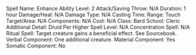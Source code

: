 
Spell Name: Enhance Ability
Level: 2
Attack/Saving Throw: N/A
Duration: 1 hour
Damage/Heal: N/A
Damage Type: N/A
Casting Time: 
Range: Touch
Target/Area: N/A
Components: N/A
Cost: N/A
Class: Bard
School:  Cleric
Additional Detail:  Druid
Per Higher Spell Level: N/A
Concentration Spell: N/A
Ritual Spell: Target creature gains a beneficial effect.  See Sourcebook.
Verbal Component: One additional creature.
Material Component: Yes
Somatic Component: No
